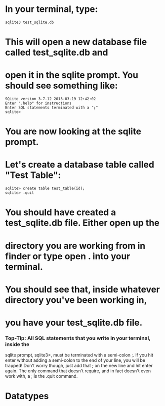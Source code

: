 # In your terminal, type:

    sqlite3 test_sqlite.db


# This will open a new database file called test_sqlite.db and 
# open it in the sqlite prompt. You should see something like:

    SQLite version 3.7.12 2013-03-19 12:42:02
    Enter ".help" for instructions
    Enter SQL statements terminated with a ";"
    sqlite>

# You are now looking at the sqlite prompt.
# Let's create a database table called "Test Table": 

    sqlite> create table test_table(id);
    sqlite> .quit

# You should have created a test_sqlite.db file. Either open up the 
# directory you are working from in finder or type open . into your terminal. 
# You should see that, inside whatever directory you've been working in, 
# you have your test_sqlite.db file.

### Top-Tip: All SQL statements that you write in your terminal, inside the 
sqlite prompt, sqlite3>, must be terminated with a semi-colon ;. If you hit 
enter without adding a semi-colon to the end of your line, you will be trapped! 
Don't worry though, just add that ; on the new line and hit enter again. 
The only command that doesn't require, and in fact doesn't even work with, a ; 
is the .quit command.

# Datatypes 

<!-- 
# TEXT => PLain Text (strings, large group of text)

# INTEGER => Plain Number (1,2,3,4,5,6)

# REAL => Decimals / Floatings 3.3455523, 2838495.193744

# BLOB => holding binary data. -->